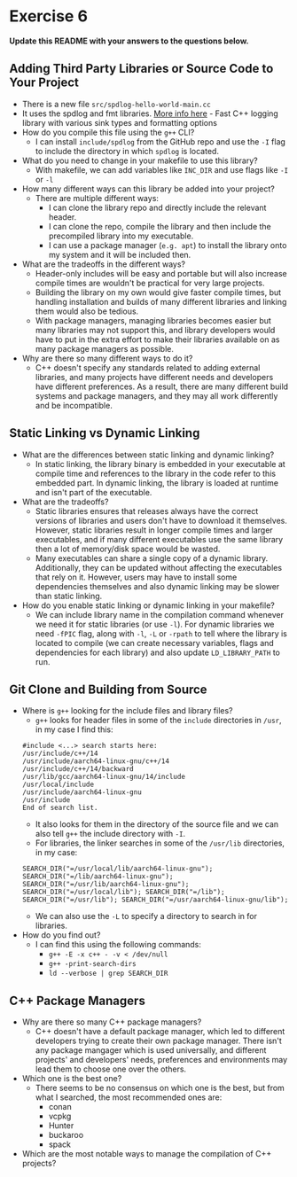 # Exercise 6

**Update this README with your answers to the questions below.**

## Adding Third Party Libraries or Source Code to Your Project

- There is a new file `src/spdlog-hello-world-main.cc`
- It uses the spdlog and fmt libraries. 
  [More info here](https://github.com/gabime/spdlog) - Fast C++ logging 
  library with various sink types and formatting options
- How do you compile this file using the `g++` CLI?
  - I can install `include/spdlog` from the GitHub repo and use the `-I` flag to include the directory in which `spdlog` is located.
- What do you need to change in your makefile to use this library?
  - With makefile, we can add variables like `INC_DIR` and use flags like `-I` or `-l`
- How many different ways can this library be added into your project?
  - There are multiple different ways:
    - I can clone the library repo and directly include the relevant header.
    - I can clone the repo, compile the library and then include the precompiled library into my executable.
    - I can use a package manager (`e.g. apt`) to install the library onto my system and it will be included then.
- What are the tradeoffs in the different ways?
  - Header-only includes will be easy and portable but will also increase compile times are wouldn't be practical for very large projects.
  - Building the library on my own would give faster compile times, but handling installation and builds of many different libraries and linking them would also be tedious.
  - With package managers, managing libraries becomes easier but many libraries may not support this, and library developers would have to put in the extra effort to make their libraries available on as many package managers as possible.
- Why are there so many different ways to do it?
  - C++ doesn't specify any standards related to adding external libraries, and many projects have different needs and developers have different preferences. As a result, there are many different build systems and package managers, and they may all work differently and be incompatible.
  
## Static Linking vs Dynamic Linking

- What are the differences between static linking and dynamic linking?
  - In static linking, the library binary is embedded in your executable at compile time and references to the library in the code refer to this embedded part. In dynamic linking, the library is loaded at runtime and isn't part of the executable.
- What are the tradeoffs?
  - Static libraries ensures that releases always have the correct versions of libraries and users don't have to download it themselves. However, static libraries result in longer compile times and larger executables, and if many different executables use the same library then a lot of memory/disk space would be wasted.
  - Many executables can share a single copy of a dynamic library. Additionally, they can be updated without affecting the executables that rely on it. However, users may have to install some dependencies themselves and also dynamic linking may be slower than static linking.
- How do you enable static linking or dynamic linking in your makefile?
  - We can include library name in the compilation command whenever we need it for static libraries (or use `-l`).
  For dynamic libraries we need `-fPIC` flag, along with `-l`, `-L` or `-rpath` to tell where the library is located to compile (we can create necessary variables, flags and dependencies for each library) and also update `LD_LIBRARY_PATH` to run.

## Git Clone and Building from Source

- Where is `g++` looking for the include files and library files?
  - `g++` looks for header files in some of the `include` directories in `/usr`, in my case I find this:
  ```
  #include <...> search starts here:
  /usr/include/c++/14
  /usr/include/aarch64-linux-gnu/c++/14
  /usr/include/c++/14/backward
  /usr/lib/gcc/aarch64-linux-gnu/14/include
  /usr/local/include
  /usr/include/aarch64-linux-gnu
  /usr/include
  End of search list.
  ``` 
  - It also looks for them in the directory of the source file and we can also tell `g++` the include directory with `-I`.
  - For libraries, the linker searches in some of the `/usr/lib` directories, in my case:
  ```
  SEARCH_DIR("=/usr/local/lib/aarch64-linux-gnu"); SEARCH_DIR("=/lib/aarch64-linux-gnu"); SEARCH_DIR("=/usr/lib/aarch64-linux-gnu"); SEARCH_DIR("=/usr/local/lib"); SEARCH_DIR("=/lib"); SEARCH_DIR("=/usr/lib"); SEARCH_DIR("=/usr/aarch64-linux-gnu/lib");
  ```
  - We can also use the `-L` to specify a directory to search in for libraries.
- How do you find out?
  - I can find this using the following commands:
    - `g++ -E -x c++ - -v < /dev/null`
    - `g++ -print-search-dirs`
    - `ld --verbose | grep SEARCH_DIR`

## C++ Package Managers

- Why are there so many C++ package managers?
  - C++ doesn't have a default package manager, which led to different developers trying to create their own package manager. There isn't any package mangager which is used universally, and different projects' and developers' needs, preferences and environments may lead them to choose one over the others.
- Which one is the best one?
  - There seems to be no consensus on which one is the best, but from what I searched, the most recommended ones are:
    - conan
    - vcpkg
    - Hunter
    - buckaroo
    - spack
- Which are the most notable ways to manage the compilation of C++ projects?